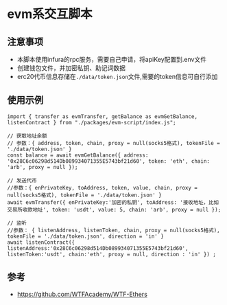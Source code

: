 # evm系交互脚本

## 注意事项
- 本脚本使用infura的rpc服务，需要自己申请，将apiKey配置到.env文件
- 创建钱包文件，并加密私钥、助记词数据
- erc20代币信息存储在`./data/token.json`文件,需要的token信息可自行添加

## 使用示例
```
import { transfer as evmTransfer, getBalance as evmGetBalance, listenContract } from "./packages/evm-script/index.js";

// 获取地址余额
// 参数：{ address, token, chain, proxy = null(socks5格式), tokenFile = './data/token.json' }
const balance = await evmGetBalance({ address: '0x28C6c06298d514Db089934071355E5743bf21d60', token: 'eth', chain: 'arb', proxy = null });

// 发送代币
//参数：{ enPrivateKey, toAddress, token, value, chain, proxy = null(socks5格式), tokenFile = './data/token.json' }
await evmTransfer({ enPrivateKey:'加密的私钥', toAddress: '接收地址，比如交易所收款地址', token: 'usdt', value: 5, chain: 'arb', proxy = null });

// 监听
//参数： { listenAddress, listenToken, chain, proxy = null(socks5格式), tokenFile = './data/token.json', direction = 'in' }
await listenContract({ listenAddress:'0x28C6c06298d514Db089934071355E5743bf21d60', listenToken:'usdt', chain:'eth', proxy = null, direction : 'in' }) ;

```

## 参考

- https://github.com/WTFAcademy/WTF-Ethers